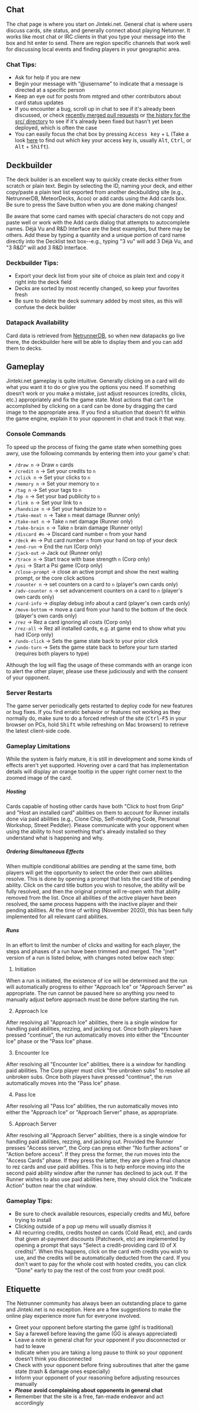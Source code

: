 ## Chat
The chat page is where you start on Jinteki.net. General chat is where users discuss cards, site status, and generally connect about playing Netunner. It works like most chat or IRC clients in that you type your message into the box and hit enter to send. There are region specific channels that work well for discussing local events and finding players in your geographic area.

### Chat Tips:
* Ask for help if you are new
* Begin your message with “@username” to indicate that a message is directed at a specific person
* Keep an eye out for posts from mtgred and other contributors about card status updates
* If you encounter a bug, scroll up in chat to see if it's already been discussed, or check [recently merged pull requests](https://github.com/mtgred/netrunner/pulls?q=is%3Apr+is%3Aclosed) or [the history for the src/ directory](https://github.com/mtgred/netrunner/commits/master/src/clj/game) to see if it's already been fixed but hasn't yet been deployed, which is often the case
* You can easily focus the chat box by pressing <kbd>Access key</kbd> + <kbd>L</kbd> (Take a look [here](https://en.wikipedia.org/wiki/Access_key) to find out which key your access key is, usually <kbd>Alt</kbd>, <kbd>Ctrl</kbd>, or <kbd>Alt</kbd> + <kbd>Shift</kbd>).

## Deckbuilder
The deck builder is an excellent way to quickly create decks either from scratch or plain text. Begin by selecting the ID, naming your deck, and either copy/paste a plain text list exported from another deckbuilding site (e.g., NetrunnerDB, MeteorDecks, Acoo) or add cards using the Add cards box. Be sure to press the Save button when you are done making changes!

Be aware that some card names with special characters do not copy and paste well or work with the Add cards dialog that attempts to autocomplete names. Déjà Vu and R&D Interface are the best examples, but there may be others. Add these by typing a quantity and a unique portion of card name directly into the Decklist text box--e.g., typing "3 vu" will add 3 Déjà Vu, and "3 R&D" will add 3 R&D Interface.

### Deckbuilder Tips:
* Export your deck list from your site of choice as plain text and copy it right into the deck field
* Decks are sorted by most recently changed, so keep your favorites fresh
* Be sure to delete the deck summary added by most sites, as this will confuse the deck builder

### Datapack Availability
Card data is retrieved from [NetrunnerDB](http://www.netrunnerdb.com), so when new datapacks go live there, the deckbuilder here will be able to display them and you can add them to decks. 

## Gameplay
Jinteki.net gameplay is quite intuitive. Generally clicking on a card will do what you want it to do or give you the options you need. If something doesn’t work or you make a mistake, just adjust resources (credits, clicks, etc.) appropriately and fix the game state. Most actions that can’t be accomplished by clicking on a card can be done by dragging the card image to the appropriate area. If you find a situation that doesn’t fit within the game engine, explain it to your opponent in chat and track it that way.
### Console Commands
To speed up the process of fixing the game state when something goes awry, use the following commands by entering them into your game's chat:

- `/draw n` -> Draw `n` cards
- `/credit n` -> Set your credits to `n`
- `/click n` -> Set your clicks to `n`
- `/memory n` -> Set your memory to `n`
- `/tag n` -> Set your tags to `n`
- `/bp n` -> Set your bad publicity to `n`
- `/link n` -> Set your link to `n`
- `/handsize n` -> Set your handsize to `n`
- `/take-meat n` -> Take `n` meat damage (Runner only)
- `/take-net n` -> Take `n` net damage (Runner only) 
- `/take-brain n` -> Take `n` brain damage (Runner only)
- `/discard #n` -> Discard card number `n` from your hand  
- `/deck #n` -> Put card number `n` from your hand on top of your deck
- `/end-run` -> End the run (Corp only)
- `/jack-out` -> Jack out (Runner only)
- `/trace n` -> Start trace with base strength `n` (Corp only)
- `/psi` -> Start a Psi game (Corp only)
- `/close-prompt` -> close an active prompt and show the next waiting prompt, or the core click actions
- `/counter n` -> set counters on a card to `n` (player's own cards only)
- `/adv-counter n` -> set advancement counters on a card to `n` (player's own cards only)
- `/card-info` -> display debug info about a card (player's own cards only)
- `/move-bottom` -> move a card from your hand to the bottom of the deck (player's own cards only)
- `/rez` -> Rez a card ignoring all costs (Corp only)
- `/rez-all` -> Rez all installed cards, e.g. at game end to show what you had (Corp only)
- `/undo-click` -> Sets the game state back to your prior click
- `/undo-turn` -> Sets the game state back to before your turn started (requires both players to type)

Although the log will flag the usage of these commands with an orange icon to alert the other player, please use these judiciously and with the consent of your opponent. 

### Server Restarts
The game server periodically gets restarted to deploy code for new features or bug fixes. If you find erratic behavior or features not working as they normally do, make sure to do a forced refresh of the site (<kbd>Ctrl</kbd>-<kbd>F5</kbd> in your browser on PCs, hold <kbd>Shift</kbd> while refreshing on Mac browsers) to retrieve the latest client-side code.

### Gameplay Limitations
While the system is fairly mature, it is still in development and some kinds of effects aren't yet supported. Hovering over a card that has implementation details will display an orange tooltip in the upper right corner next to the zoomed image of the card.

##### Hosting
Cards capable of hosting other cards have both "Click to host from Grip" and "Host an installed card" abilities on them to account for Runner installs done via paid abilities (e.g., Clone Chip, Self-modifying Code, Personal Workshop, Street Peddler). Please communicate with your opponent when using the ability to host something that's already installed so they understand what is happening and why. 

##### Ordering Simultaneous Effects
When multiple conditional abilities are pending at the same time, both players will get the opportunity to select the order their own abilities resolve. This is done by opening a prompt that lists the card title of pending ability. Click on the card title button you wish to resolve, the ability will be fully resolved, and then the original prompt will re-open with that ability removed from the list. Once all abilities of the active player have been resolved, the same process happens with the inactive player and their pending abilities. At the time of writing (November 2020), this has been fully implemented for all relevant card abilities.

##### Runs
In an effort to limit the number of clicks and waiting for each player, the steps and phases of a run have been trimmed and merged. The "jnet" version of a run is listed below, with changes noted below each step:

1) Initiation

When a run is initiated, the existence of ice will be determined and the run will automatically progress to either "Approach Ice" or "Approach Server" as appropriate. The run cannot be paused here so anything you need to manually adjust before approach must be done before starting the run.

2) Approach Ice

After resolving all "Approach Ice" abilities, there is a single window for handling paid abilities, rezzing, and jacking out. Once both players have pressed "continue", the run automatically moves into either the "Encounter Ice" phase or the "Pass Ice" phase.

3) Encounter Ice

After resolving all "Encounter Ice" abilities, there is a window for handling paid abilities. The Corp player must click "fire unbroken subs" to resolve all unbroken subs. Once both players have pressed "continue", the run automatically moves into the "Pass Ice" phase.

4) Pass Ice

After resolving all "Pass Ice" abilities, the run automatically moves into either the "Approach Ice" or "Approach Server" phase, as appropriate.

5) Approach Server

After resolving all "Approach Server" abilities, there is a single window for handling paid abilities, rezzing, and jacking out. Provided the Runner presses "Access server", the Corp can press either "No further actions" or "Action before access". If they press the former, the run moves into the "Access Cards" phase. If they press the latter, they are given a final chance to rez cards and use paid abilities. This is to help enforce moving into the second paid ability window after the runner has declined to jack out. If the Runner wishes to also use paid abilities here, they should click the "Indicate Action" button near the chat window.

### Gameplay Tips:
* Be sure to check available resources, especially credits and MU, before trying to install
* Clicking outside of a pop up menu will usually dismiss it
* All recurring credits, credits hosted on cards (Cold Read, etc), and cards that given at-payment discounts (Patchwork, etc) are implemented by opening a prompt that says "Select a credit-providing card (0 of X credits)". When this happens, click on the card with credits you wish to use, and the credits will be automatically deducted from the card. If you don't want to pay for the whole cost with hosted credits, you can click "Done" early to pay the rest of the cost from your credit pool.

## Etiquette
The Netrunner community has always been an outstanding place to game and Jinteki.net is no exception. Here are a few suggestions to make the online play experience more fun for everyone involved.

* Greet your opponent before starting the game (glhf is traditional)
* Say a farewell before leaving the game (GG is always appreciated)
* Leave a note in general chat for your opponent if you disconnected or had to leave
* Indicate when you are taking a long pause to think so your opponent doesn’t think you disconnected
* Check with your opponent before firing subroutines that alter the game state (trash & damage ones especially)
* Inform your opponent of your reasoning before adjusting resources manually
* ***Please*** **avoid complaining about opponents in general chat**
* Remember that the site is a free, fan-made endeavor and act accordingly
